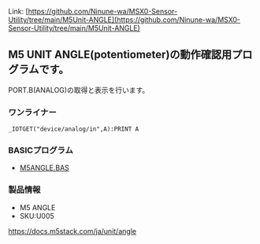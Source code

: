 Link:
[https://github.com/Ninune-wa/MSX0-Sensor-Utility/tree/main/M5Unit-ANGLE](https://github.com/Ninune-wa/MSX0-Sensor-Utility/tree/main/M5Unit-ANGLE)
## M5 UNIT ANGLE(potentiometer)の動作確認用プログラムです。

PORT.B(ANALOG)の取得と表示を行います。

### ワンライナー
```
_IOTGET("device/analog/in",A):PRINT A
```
### BASICプログラム
- [M5ANGLE.BAS](https://github.com/Ninune-wa/MSX0-Sensor-Utility/blob/main/M5Unit-ANGLE/M5ANGLE.BAS)



### 製品情報
- M5 ANGLE 
- SKU:U005



https://docs.m5stack.com/ja/unit/angle
